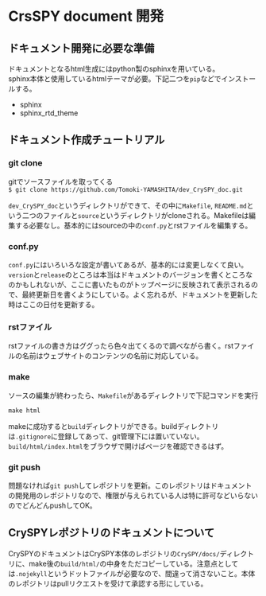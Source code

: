 # CrsSPY document 開発

## ドキュメント開発に必要な準備
ドキュメントとなるhtml生成にはpython製のsphinxを用いている。  
sphinx本体と使用しているhtmlテーマが必要。下記二つを`pip`などでインストールする。  
- sphinx
- sphinx_rtd_theme

## ドキュメント作成チュートリアル
### git clone
gitでソースファイルを取ってくる  
`$ git clone https://github.com/Tomoki-YAMASHITA/dev_CrySPY_doc.git`

`dev_CrySPY_doc`というディレクトリができて、その中に`Makefile`, `README.md`という二つのファイルと`source`というディレクトリがcloneされる。Makefileは編集する必要なし。基本的にはsourceの中の`conf.py`とrstファイルを編集する。

### conf.py
`conf.py`にはいろいろな設定が書いてあるが、基本的には変更しなくて良い。`version`と`release`のところは本当はドキュメントのバージョンを書くところなのかもしれないが、ここに書いたものがトップページに反映されて表示されるので、最終更新日を書くようにしている。よく忘れるが、ドキュメントを更新した時はここの日付を更新する。

### rstファイル
rstファイルの書き方はググったら色々出てくるので調べながら書く。rstファイルの名前はウェブサイトのコンテンツの名前に対応している。

### make
ソースの編集が終わったら、`Makefile`があるディレクトリで下記コマンドを実行

```
make html
```

makeに成功すると`build`ディレクトリができる。buildディレクトリは`.gitignore`に登録してあって、git管理下には置いていない。`build/html/index.html`をブラウザで開けばページを確認できるはず。


### git push
問題なければ`git push`してレポジトリを更新。このレポジトリはドキュメントの開発用のレポジトリなので、権限が与えられている人は特に許可などいらないのでどんどんpushしてOK。



## CrySPYレポジトリのドキュメントについて
CrySPYのドキュメントはCrySPY本体のレポジトリの`CrySPY/docs/`ディレクトリに、make後の`build/html/`の中身をただコピーしている。注意点としては`.nojekyll`というドットファイルが必要なので、間違って消さないこと。本体のレポジトリはpullリクエストを受けて承認する形にしている。

